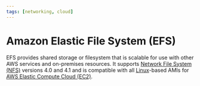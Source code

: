 ```yaml
---
tags: [networking, cloud]
---
```


# Amazon Elastic File System (EFS)

EFS provides shared storage or filesystem that is scalable for use with other
AWS services and on-premises resources. It supports [Network File System (NFS)](202302131659.md)
versions 4.0 and 4.1 and is compatible with all [Linux](202204081225.md)-based
AMIs for [AWS Elastic Compute Cloud (EC2)](202401152149.md).
